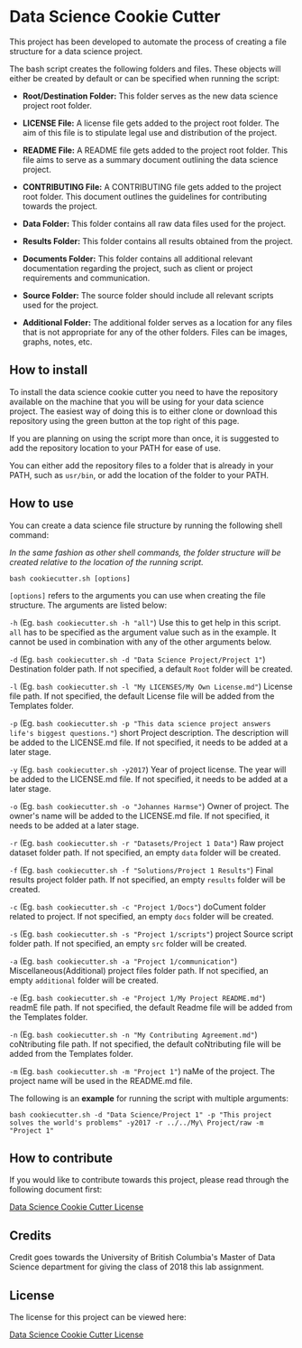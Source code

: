#  Data Science Cookie Cutter

This project has been developed to automate the process of creating a file structure for a data science project.

The bash script creates the following folders and files. These objects will either be created by default or can be specified when running the script:

* **Root/Destination Folder:** This folder serves as the new data science project root folder.

* **LICENSE File:** A license file gets added to the project root folder. The aim of this file is to stipulate legal use and distribution of the project.

* **README File:** A README file gets added to the project root folder. This file aims to serve as a summary document outlining the data science project.

* **CONTRIBUTING File:** A CONTRIBUTING file gets added to the project root folder. This document outlines the guidelines for contributing towards the project.

* **Data Folder:** This folder contains all raw data files used for the project.

* **Results Folder:** This folder contains all results obtained from the project.

* **Documents Folder:** This folder contains all additional relevant documentation regarding the project, such as client or project requirements and communication.

* **Source Folder:** The source folder should include all relevant scripts used for the project.

* **Additional Folder:** The additional folder serves as a location for any files that is not appropriate for any of the other folders. Files can be images, graphs, notes, etc.

## How to install

To install the data science cookie cutter you need to have the repository available on the machine that you will be using for your data science project. The easiest way of doing this is to either clone or download this repository using the green button at the top right of this page.

If you are planning on using the script more than once, it is suggested to add the repository location to your PATH for ease of use.

You can either add the repository files to a folder that is already in your PATH, such as `usr/bin`, or add the location of the folder to your PATH.

## How to use

You can create a data science file structure by running the following shell command:

*In the same fashion as other shell commands, the folder structure will be created relative to the location of the running script.*

`bash cookiecutter.sh [options]`

`[options]` refers to the arguments you can use when creating the file structure. The arguments are listed below:

`-h` (Eg. `bash cookiecutter.sh -h "all"`) Use this to get help in this script. `all` has to be specified as the argument value such as in the example. It cannot be used in combination with any of the other arguments below.

`-d` (Eg. `bash cookiecutter.sh -d "Data Science Project/Project 1"`) Destination folder path. If not specified, a default `Root` folder will be created.

`-l` (Eg. `bash cookiecutter.sh -l "My LICENSES/My Own License.md"`) License file path. If not specified, the default License file will be added from the Templates folder.

`-p` (Eg. `bash cookiecutter.sh -p "This data science project answers life's biggest questions."`) short Project description. The description will be added to the LICENSE.md file. If not specified, it needs to be added at a later stage.

`-y` (Eg. `bash cookiecutter.sh -y2017`) Year of project license. The year will be added to the LICENSE.md file. If not specified, it needs to be added at a later stage.

`-o` (Eg. `bash cookiecutter.sh -o "Johannes Harmse"`) Owner of project. The owner's name will be added to the LICENSE.md file. If not specified, it needs to be added at a later stage.

`-r` (Eg. `bash cookiecutter.sh -r "Datasets/Project 1 Data"`)  Raw project dataset folder path. If not specified, an empty `data` folder will be created.

`-f` (Eg. `bash cookiecutter.sh -f "Solutions/Project 1 Results"`)  Final results project folder path. If not specified, an empty `results` folder will be created.

`-c` (Eg. `bash cookiecutter.sh -c "Project 1/Docs"`)  doCument folder related to project. If not specified, an empty `docs` folder will be created.

`-s` (Eg. `bash cookiecutter.sh -s "Project 1/scripts"`)  project Source script folder path. If not specified, an empty `src` folder will be created.

`-a` (Eg. `bash cookiecutter.sh -a "Project 1/communication"`) Miscellaneous(Additional) project files folder path. If not specified, an empty `additional` folder will be created.

`-e` (Eg. `bash cookiecutter.sh -e "Project 1/My Project README.md"`) readmE file path. If not specified, the default Readme file will be added from the Templates folder.

`-n` (Eg. `bash cookiecutter.sh -n "My Contributing Agreement.md"`) coNtributing file path. If not specified, the default coNtributing file will be added from the Templates folder.

`-m` (Eg. `bash cookiecutter.sh -m "Project 1"`) naMe of the project. The project name will be used in the README.md file.

The following is an **example** for running the script with multiple arguments:

`bash cookiecutter.sh -d "Data Science/Project 1" -p "This project solves the world's problems" -y2017 -r ../../My\ Project/raw -m "Project 1"`

## How to contribute

If you would like to contribute towards this project, please read through the following document first:

[Data Science Cookie Cutter License](https://github.com/johannesharmse/datascience_cookiecutter/blob/master/CONTRIBUTING.md)

## Credits

Credit goes towards the University of British Columbia's Master of Data Science department for giving the class of 2018 this lab assignment.

## License

The license for this project can be viewed here:

[Data Science Cookie Cutter License](https://github.com/johannesharmse/datascience_cookiecutter/blob/master/LICENSE)
